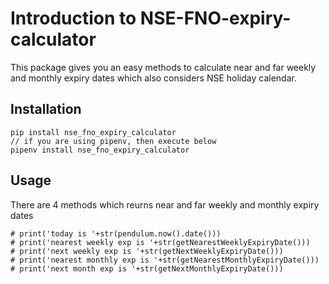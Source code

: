 # Introduction to NSE-FNO-expiry-calculator

This package gives you an easy methods to calculate near and far weekly and monthly expiry dates which also considers NSE holiday calendar.

## Installation

    pip install nse_fno_expiry_calculator
    // if you are using pipenv, then execute below
    pipenv install nse_fno_expiry_calculator

## Usage

There are 4 methods which reurns near and far weekly and monthly expiry dates

    # print('today is '+str(pendulum.now().date()))
    # print('nearest weekly exp is '+str(getNearestWeeklyExpiryDate()))
    # print('next weekly exp is '+str(getNextWeeklyExpiryDate()))
    # print('nearest monthly exp is '+str(getNearestMonthlyExpiryDate()))
    # print('next month exp is '+str(getNextMonthlyExpiryDate()))
